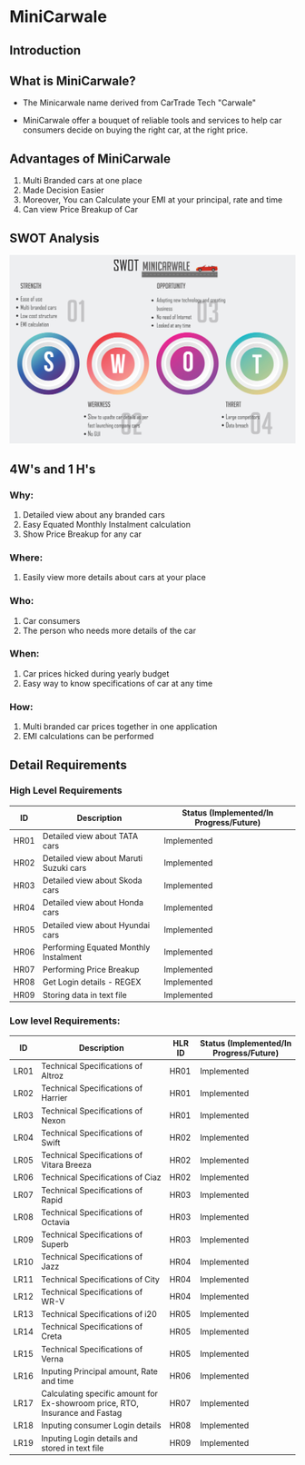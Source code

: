 # MiniCarwale 

## Introduction
## What is MiniCarwale?
 - The Minicarwale name derived from CarTrade Tech "Carwale"

 - MiniCarwale offer a bouquet of reliable tools and services to help car consumers decide on buying the right car, at the right price.
## Advantages of MiniCarwale
1. Multi Branded cars at one place
2. Made Decision Easier
3. Moreover, You can Calculate your EMI at your principal, rate and time 
4. Can view Price Breakup of Car

## SWOT Analysis
![](https://github.com/barathjk/MiniCarwale/blob/main/5_ImagesandVideos/MiniCarwale%20SWOT.jpg)

## 4W's and 1 H's

### Why:
1. Detailed view about any branded cars
2. Easy Equated Monthly Instalment calculation
3. Show Price Breakup for any car

### Where:
1. Easily view more details about cars at your place

### Who:
1. Car consumers
2. The person who needs more details of the car

### When:
1. Car prices hicked during yearly budget
2. Easy way to know specifications of car at any time


### How:
1. Multi branded car prices together in one application
2. EMI calculations can be performed 


## Detail Requirements
### High Level Requirements 
| ID | Description | Status (Implemented/In Progress/Future) | 
| ----- | ----- | ---------|
| HR01 | Detailed view about TATA cars | Implemented | 
| HR02 | Detailed view about Maruti Suzuki cars | Implemented | 
| HR03 | Detailed view about Skoda cars | Implemented | 
| HR04 | Detailed view about Honda cars | Implemented | 
| HR05 | Detailed view about Hyundai cars | Implemented | 
| HR06 | Performing Equated Monthly Instalment | Implemented | 
| HR07 | Performing Price Breakup | Implemented | 
| HR08 | Get Login details - REGEX | Implemented |
| HR09 | Storing data in text file | Implemented | 


### Low level Requirements:
| ID | Description | HLR ID | Status (Implemented/In Progress/Future) |
| ------ | --------- | ------ | ----- |
| LR01 | Technical Specifications of Altroz  | HR01 | Implemented  |
| LR02| Technical Specifications of Harrier | HR01 | Implemented  |
| LR03| Technical Specifications of Nexon | HR01| Implemented  |
| LR04 | Technical Specifications of Swift | HR02 | Implemented  |
| LR05 | Technical Specifications of Vitara Breeza | HR02 | Implemented  |
| LR06 | Technical Specifications of Ciaz | HR02 | Implemented  |
| LR07 | Technical Specifications of Rapid | HR03 | Implemented  |
| LR08 | Technical Specifications of Octavia | HR03 | Implemented  |
| LR09 | Technical Specifications of Superb | HR03 | Implemented  |
| LR10 | Technical Specifications of Jazz | HR04 | Implemented  |
| LR11 | Technical Specifications of City | HR04 | Implemented  |
| LR12 | Technical Specifications of WR-V | HR04 | Implemented  |
| LR13 | Technical Specifications of i20 | HR05 | Implemented  |
| LR14 | Technical Specifications of Creta | HR05 | Implemented  |
| LR15 | Technical Specifications of Verna | HR05 | Implemented  |
| LR16 | Inputing Principal amount, Rate and time | HR06 | Implemented  |
| LR17 | Calculating specific amount for Ex-showroom price, RTO, Insurance and Fastag  | HR07 | Implemented  |
| LR18 | Inputing consumer Login details   | HR08 | Implemented  |
| LR19 | Inputing Login details and stored in text file  | HR09 | Implemented  |



